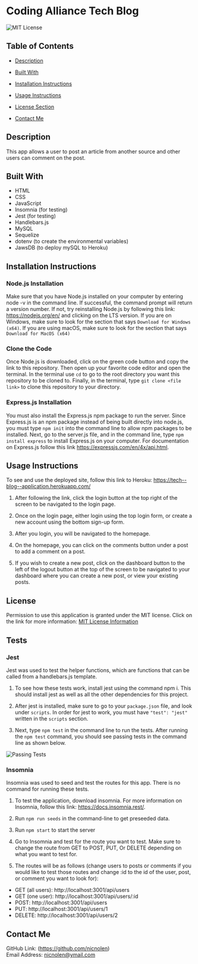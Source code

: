 # Coding Alliance Tech Blog

![MIT License](https://img.shields.io/badge/license-MIT-important)

## Table of Contents

- [Description](#description)
- [Built With](#built-with)
- [Installation Instructions](#installation-instructions)
- [Usage Instructions](#usage-instructions)
- [License Section](#license)

- [Contact Me](#contact-me)

## Description

This app allows a user to post an article from another source and other users can comment on the post.

## Built With

- HTML
- CSS
- JavaScript
- Insomnia (for testing)
- Jest (for testing)
- Handlebars.js
- MySQL
- Sequelize
- dotenv (to create the environmental variables)
- JawsDB (to deploy mySQL to Heroku)

## Installation Instructions

### Node.js Installation

Make sure that you have Node.js installed on your computer by entering node -v in the command line. If successful, the command prompt will return a version number. If not, try reinstalling Node.js by following this link: https://nodejs.org/en/ and clicking on the LTS version. If you are on Windows, make sure to look for the section that says `Download for Windows (x64)`. If you are using macOS, make sure to look for the section that says `Download for MacOS (x64)`

### Clone the Code

Once Node.js is downloaded, click on the green code button and copy the link to this repository. Then open up your favorite code editor and open the terminal. In the terminal use `cd` to go to the root directory you want this repository to be cloned to. Finally, in the terminal, type `git clone <file link>` to clone this repository to your directory.

### Express.js Installation

You must also install the Express.js npm package to run the server. Since Express.js is an npm package instead of being built directly into node.js, you must type `npm init` into the command line to allow npm packages to be installed. Next, go to the server.js file, and in the command line, type `npm install express` to install Express.js on your computer. For documentation on Express.js follow this link https://expressjs.com/en/4x/api.html.

## Usage Instructions

To see and use the deployed site, follow this link to Heroku: https://tech--blog--application.herokuapp.com/

1. After following the link, click the login button at the top right of the screen to be navigated to the login page.

2. Once on the login page, either login using the top login form, or create a new account using the bottom sign-up form.

3. After you login, you will be navigated to the homepage.

4. On the homepage, you can click on the comments button under a post to add a comment on a post.

5. If you wish to create a new post, click on the dashboard button to the left of the logout button at the top of the screen to be navigated to your dashboard where you can create a new post, or view your existing posts.

## License

Permission to use this application is granted under the MIT license.
Click on the link for more information: [MIT License Information](https://opensource.org/licenses/MIT)

## Tests
### Jest
Jest was used to test the helper functions, which are functions that can be called from a handlebars.js template. 

1. To see how these tests work, install jest using the command npm i. This should install jest as well as all the other dependencies for this project.

2. After jest is installed, make sure to go to your `package.json` file, and look under `scripts`. In order for jest to work, you must have `"test": "jest"` written in the `scripts` section. 

3. Next, type `npm test` in the command line to run the tests. After running the `npm test` command, you should see passing tests in the command line as shown below.

![Passing Tests](https://user-images.githubusercontent.com/88728912/154498773-3b3107dc-8c94-4242-9005-68ceabadb2d4.png)

### Insomnia

Insomnia was used to seed and test the routes for this app. There is no command for running these tests. 
1. To test the application, download insomnia. For more information on Insomnia, follow this link: https://docs.insomnia.rest/.

2. Run `npm run seeds` in the command-line to get preseeded data. 

3. Run `npm start` to start the server

4. Go to Insomnia and test for the route you want to test. Make sure to change the route from GET to POST, PUT, Or DELETE depending on what you want to test for. 

5. The routes will be as follows (change users to posts or comments if you would like to test those routes and change :id to the id of the user, post, or comment you want to look for):
- GET (all users): http://localhost:3001/api/users 
- GET (one user): http://localhost:3001/api/users/:id
- POST: http://localhost:3001/api/users
- PUT: http://localhost:3001/api/users/1
- DELETE: http://localhost:3001/api/users/2


## Contact Me

GitHub Link: (https://github.com/nicnolen)<br>
Email Address: <nicnolen@ymail.com>
